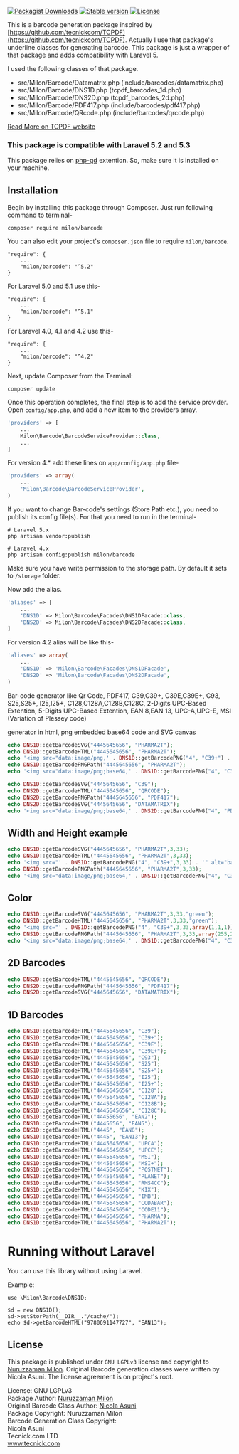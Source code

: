 [![Packagist Downloads](https://img.shields.io/packagist/dt/milon/barcode.svg)](https://packagist.org/packages/milon/barcode)
[![Stable version](https://img.shields.io/packagist/v/milon/barcode.svg)](https://packagist.org/packages/milon/barcode)
[![License](https://img.shields.io/packagist/l/milon/barcode.svg)](https://packagist.org/packages/milon/barcode)

This is a barcode generation package inspired by [https://github.com/tecnickcom/TCPDF](https://github.com/tecnickcom/TCPDF). Actually I use that package's underline classes for generating barcode. This package is just a wrapper of that package and adds compatibility with Laravel 5.

I used the following classes of that package.

- src/Milon/Barcode/Datamatrix.php (include/barcodes/datamatrix.php)
- src/Milon/Barcode/DNS1D.php (tcpdf_barcodes_1d.php)
- src/Milon/Barcode/DNS2D.php (tcpdf_barcodes_2d.php)
- src/Milon/Barcode/PDF417.php (include/barcodes/pdf417.php)
- src/Milon/Barcode/QRcode.php (include/barcodes/qrcode.php)

[Read More on TCPDF website](http://www.tcpdf.org)

### This package is compatible with Laravel 5.2 and 5.3

This package relies on [php-gd](http://php.net/manual/en/book.image.php) extention. So, make sure it is installed on your machine.

## Installation

Begin by installing this package through Composer. Just run following command to terminal-

```
composer require milon/barcode
```

You can also edit your project's `composer.json` file to require `milon/barcode`.

    "require": {
		...
		"milon/barcode": "^5.2"
	}

For Laravel 5.0 and 5.1 use this-

    "require": {
        ...
        "milon/barcode": "^5.1"
    }

For Laravel 4.0, 4.1 and 4.2 use this-

    "require": {
        ...
        "milon/barcode": "^4.2"
    }

Next, update Composer from the Terminal:

    composer update

Once this operation completes, the final step is to add the service provider. Open `config/app.php`, and add a new item to the providers array.

```php
'providers' => [
    ...
    Milon\Barcode\BarcodeServiceProvider::class,
    ...
]
```

For version 4.* add these lines on `app/config/app.php` file-

```php
'providers' => array(
    ...
    'Milon\Barcode\BarcodeServiceProvider',
)
```

If you want to change Bar-code's settings (Store Path etc.), you need to publish its config file(s). For that you need to run in the terminal-

```
# Laravel 5.x
php artisan vendor:publish

# Laravel 4.x
php artisan config:publish milon/barcode
```

Make sure you have write permission to the storage path. By default it sets to `/storage` folder.

Now add the alias.

```php
'aliases' => [
	...
	'DNS1D' => Milon\Barcode\Facades\DNS1DFacade::class,
	'DNS2D' => Milon\Barcode\Facades\DNS2DFacade::class,
]
```

For version 4.2 alias will be like this-

```php
'aliases' => array(
	...
	'DNS1D' => 'Milon\Barcode\Facades\DNS1DFacade',
	'DNS2D' => 'Milon\Barcode\Facades\DNS2DFacade',
)
```

Bar-code generator like
Qr Code,
PDF417,
C39,C39+,
C39E,C39E+,
C93,
S25,S25+,
I25,I25+,
C128,C128A,C128B,C128C,
2-Digits UPC-Based Extention,
5-Digits UPC-Based Extention,
EAN 8,EAN 13,
UPC-A,UPC-E,
MSI (Variation of Plessey code)

generator in html, png embedded base64 code and SVG canvas

```php
echo DNS1D::getBarcodeSVG("4445645656", "PHARMA2T");
echo DNS1D::getBarcodeHTML("4445645656", "PHARMA2T");
echo '<img src="data:image/png,' . DNS1D::getBarcodePNG("4", "C39+") . '" alt="barcode"   />';
echo DNS1D::getBarcodePNGPath("4445645656", "PHARMA2T");
echo '<img src="data:image/png;base64,' . DNS1D::getBarcodePNG("4", "C39+") . '" alt="barcode"   />';
```

```php
echo DNS1D::getBarcodeSVG("4445645656", "C39");
echo DNS2D::getBarcodeHTML("4445645656", "QRCODE");
echo DNS2D::getBarcodePNGPath("4445645656", "PDF417");
echo DNS2D::getBarcodeSVG("4445645656", "DATAMATRIX");
echo '<img src="data:image/png;base64,' . DNS2D::getBarcodePNG("4", "PDF417") . '" alt="barcode"   />';
```

## Width and Height example

```php
echo DNS1D::getBarcodeSVG("4445645656", "PHARMA2T",3,33);
echo DNS1D::getBarcodeHTML("4445645656", "PHARMA2T",3,33);
echo '<img src="' . DNS1D::getBarcodePNG("4", "C39+",3,33) . '" alt="barcode"   />';
echo DNS1D::getBarcodePNGPath("4445645656", "PHARMA2T",3,33);
echo '<img src="data:image/png;base64,' . DNS1D::getBarcodePNG("4", "C39+",3,33) . '" alt="barcode"   />';
```

## Color

```php
echo DNS1D::getBarcodeSVG("4445645656", "PHARMA2T",3,33,"green");
echo DNS1D::getBarcodeHTML("4445645656", "PHARMA2T",3,33,"green");
echo '<img src="' . DNS1D::getBarcodePNG("4", "C39+",3,33,array(1,1,1)) . '" alt="barcode"   />';
echo DNS1D::getBarcodePNGPath("4445645656", "PHARMA2T",3,33,array(255,255,0));
echo '<img src="data:image/png;base64,' . DNS1D::getBarcodePNG("4", "C39+",3,33,array(1,1,1)) . '" alt="barcode"   />';
```

## 2D Barcodes

```php
echo DNS2D::getBarcodeHTML("4445645656", "QRCODE");
echo DNS2D::getBarcodePNGPath("4445645656", "PDF417");
echo DNS2D::getBarcodeSVG("4445645656", "DATAMATRIX");
```

## 1D Barcodes

```php
echo DNS1D::getBarcodeHTML("4445645656", "C39");
echo DNS1D::getBarcodeHTML("4445645656", "C39+");
echo DNS1D::getBarcodeHTML("4445645656", "C39E");
echo DNS1D::getBarcodeHTML("4445645656", "C39E+");
echo DNS1D::getBarcodeHTML("4445645656", "C93");
echo DNS1D::getBarcodeHTML("4445645656", "S25");
echo DNS1D::getBarcodeHTML("4445645656", "S25+");
echo DNS1D::getBarcodeHTML("4445645656", "I25");
echo DNS1D::getBarcodeHTML("4445645656", "I25+");
echo DNS1D::getBarcodeHTML("4445645656", "C128");
echo DNS1D::getBarcodeHTML("4445645656", "C128A");
echo DNS1D::getBarcodeHTML("4445645656", "C128B");
echo DNS1D::getBarcodeHTML("4445645656", "C128C");
echo DNS1D::getBarcodeHTML("44455656", "EAN2");
echo DNS1D::getBarcodeHTML("4445656", "EAN5");
echo DNS1D::getBarcodeHTML("4445", "EAN8");
echo DNS1D::getBarcodeHTML("4445", "EAN13");
echo DNS1D::getBarcodeHTML("4445645656", "UPCA");
echo DNS1D::getBarcodeHTML("4445645656", "UPCE");
echo DNS1D::getBarcodeHTML("4445645656", "MSI");
echo DNS1D::getBarcodeHTML("4445645656", "MSI+");
echo DNS1D::getBarcodeHTML("4445645656", "POSTNET");
echo DNS1D::getBarcodeHTML("4445645656", "PLANET");
echo DNS1D::getBarcodeHTML("4445645656", "RMS4CC");
echo DNS1D::getBarcodeHTML("4445645656", "KIX");
echo DNS1D::getBarcodeHTML("4445645656", "IMB");
echo DNS1D::getBarcodeHTML("4445645656", "CODABAR");
echo DNS1D::getBarcodeHTML("4445645656", "CODE11");
echo DNS1D::getBarcodeHTML("4445645656", "PHARMA");
echo DNS1D::getBarcodeHTML("4445645656", "PHARMA2T");
```

# Running without Laravel

You can use this library without using Laravel.

Example:
```
use \Milon\Barcode\DNS1D;

$d = new DNS1D();
$d->setStorPath(__DIR__."/cache/");
echo $d->getBarcodeHTML("9780691147727", "EAN13");
```


## License
This package is published under `GNU LGPLv3` license and copyright to [Nuruzzaman Milon](http://milon.im). Original Barcode generation classes were written by Nicola Asuni. The license agreement is on project's root.

License: GNU LGPLv3   
Package Author: [Nuruzzaman Milon](http://milon.im)   
Original Barcode Class Author: [Nicola Asuni](http://www.tcpdf.org)   
Package Copyright: Nuruzzaman Milon   
Barcode Generation Class Copyright:   
Nicola Asuni   
Tecnick.com LTD   
www.tecnick.com
